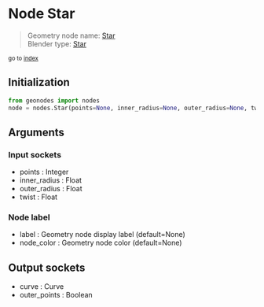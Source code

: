 
# Node Star

> Geometry node name: [Star](https://docs.blender.org/manual/en/latest/modeling/geometry_nodes/curve_primitives/star.html)<br>
  Blender type: [Star](https://docs.blender.org/api/current/bpy.types.GeometryNodeCurveStar.html)
  
<sub>go to [index](index.md)</sub>

## Initialization

```python
from geonodes import nodes
node = nodes.Star(points=None, inner_radius=None, outer_radius=None, twist=None, label=None, node_color=None)
```



## Arguments


### Input sockets

- points : Integer
- inner_radius : Float
- outer_radius : Float
- twist : Float

### Node label

- label : Geometry node display label (default=None)
- node_color : Geometry node color (default=None)

## Output sockets

- curve : Curve
- outer_points : Boolean
